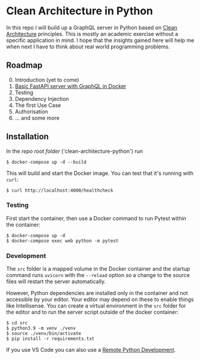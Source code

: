 # Clean Architecture in Python

In this repo I will build up a GraphQL server in Python based on [Clean Architecture](https://blog.cleancoder.com/uncle-bob/2012/08/13/the-clean-architecture.html) principles. This is mostly an academic exercise without a specific application in mind. I hope that the insights gained here will help me when next I have to think about real world programming problems.

## Roadmap

0. Introduction (yet to come)
1. [Basic FastAPI server with GraphQL in Docker](./src/docs/01_fastapi_graphql_docker.md)
2. Testing
3. Dependency Injection
4. The first Use Case
5. Authorisation
6. ... and some more

## Installation

In the _repo root folder_ ('clean-architecture-python') run

```
$ docker-compose up -d --build
```

This will build and start the Docker image. You can test that it's running with `curl`:

```
$ curl http://localhost:4000/healthcheck
```

### Testing

First start the container, then use a Docker command to run Pytest within the container:

```
$ docker-compose up -d
$ docker-compose exec web python -m pytest
```

### Development

The `src` folder is a mapped volume in the Docker container and the startup command runs `uvicorn` with the `--reload` option so a change to the source files will restart the server automatically.

However, Python dependencies are installed only in the container and not accessible by your editor. Your editor may depend on these to enable things like Intellisense. You can create a virtual environment in the `src` folder for the editor and to run the server script outside of the docker container:

```
$ cd src
$ python3.9 -m venv ./venv
$ source ./venv/bin/activate
$ pip install -r requirements.txt
```

If you use VS Code you can also use a [Remote Python Development](https://devblogs.microsoft.com/python/remote-python-development-in-visual-studio-code/).
